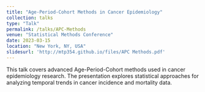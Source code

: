 ```yaml
---
title: "Age-Period-Cohort Methods in Cancer Epidemiology"
collection: talks
type: "Talk"
permalink: /talks/APC-Methods
venue: "Statistical Methods Conference"
date: 2023-03-15
location: "New York, NY, USA"
slidesurl: 'http://mtp354.github.io/files/APC Methods.pdf'
---
```


This talk covers advanced Age-Period-Cohort methods used in cancer epidemiology research. The presentation explores statistical approaches for analyzing temporal trends in cancer incidence and mortality data.

